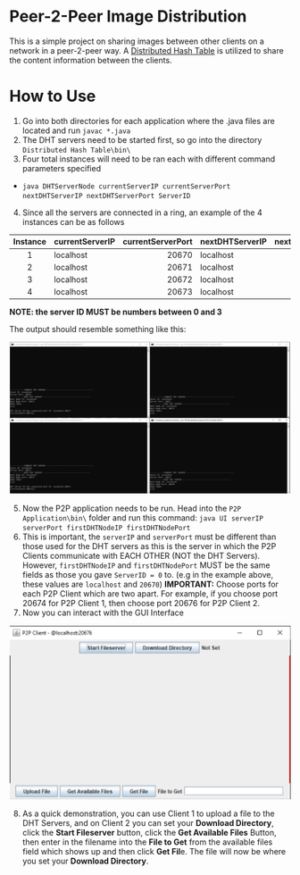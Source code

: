 # Peer-2-Peer Image Distribution

This is a simple project on sharing images between other clients on a network in a peer-2-peer way. A [Distributed Hash Table](https://en.wikipedia.org/wiki/Distributed_hash_table) is utilized to share the content information between the clients.

# How to Use
1. Go into both directories for each application where the .java files are located and run ``javac *.java``
2. The DHT servers need to be started first, so go into the directory ``Distributed Hash Table\bin\``
3. Four total instances will need to be ran each with different command parameters specified
- ``java DHTServerNode currentServerIP currentServerPort nextDHTServerIP nextDHTServerPort ServerID``
4. Since all the servers are connected in a ring, an example of the 4 instances can be as follows

| Instance        | currentServerIP  | currentServerPort  | nextDHTServerIP   | nextDHTServerPort   | ServerID    |
| :-------------: | :----------------| ------------------:| ----------------- |-------------------: | :----------:|
| 1               | localhost        | 20670              | localhost         | 20671               | 0           |
| 2               | localhost        | 20671              | localhost         | 20672               | 1           |
| 3               | localhost        | 20672              | localhost         | 20673               | 2           |
| 4               | localhost        | 20673              | localhost         | 20670               | 3           |

**NOTE: the server ID MUST be numbers between 0 and 3**

The output should resemble something like this:

![](https://github.com/TroyFernandes/Distributed-Hash-Table---P2P-Application/blob/master/Demo%20Images/Servers_Example.PNG)

5. Now the P2P application needs to be run. Head into the ``P2P Application\bin\`` folder and run this command:
``java UI serverIP serverPort firstDHTNodeIP firstDHTNodePort``
6. This is important, the ``serverIP`` and ``serverPort`` must be different than those used for the DHT servers as this is the server in which the P2P Clients communicate with EACH OTHER (NOT the DHT Servers). However, ``firstDHTNodeIP`` and ``firstDHTNodePort`` MUST be the same fields as those you gave ``ServerID = 0`` to. (e.g in the example above, these values are ``localhost`` and ``20670``)
**IMPORTANT:** Choose ports for each P2P Client which are two apart. For example, if you choose port 20674 for P2P Client 1, then choose port 20676 for P2P Client 2.
7. Now you can interact with the GUI Interface

![](https://github.com/TroyFernandes/Distributed-Hash-Table---P2P-Application/blob/master/Demo%20Images/GUI_Example.PNG)

8.  As a quick demonstration, you can use Client 1 to upload a file to the DHT Servers, and on Client 2 you can set your **Download Directory**, click the **Start Fileserver** button, click the **Get Available Files** Button, then  enter in the filename into the **File to Get** from the available files field which shows up and then click **Get Fil**e. The file will now be where you set your **Download Directory**. 
